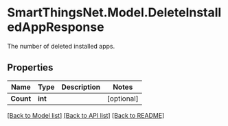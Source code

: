 # SmartThingsNet.Model.DeleteInstalledAppResponse
The number of deleted installed apps.
## Properties

Name | Type | Description | Notes
------------ | ------------- | ------------- | -------------
**Count** | **int** |  | [optional] 

[[Back to Model list]](../README.md#documentation-for-models) [[Back to API list]](../README.md#documentation-for-api-endpoints) [[Back to README]](../README.md)

